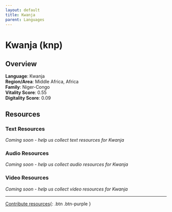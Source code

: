 ```yaml
---
layout: default
title: Kwanja
parent: Languages
---
```


# Kwanja (knp)

## Overview

**Language**: Kwanja  
**Region/Area**: Middle Africa, Africa  
**Family**: Niger-Congo  
**Vitality Score**: 0.55  
**Digitality Score**: 0.09  

## Resources

### Text Resources
*Coming soon - help us collect text resources for Kwanja*

### Audio Resources
*Coming soon - help us collect audio resources for Kwanja*

### Video Resources
*Coming soon - help us collect video resources for Kwanja*

---

[Contribute resources](https://fairtrain.github.io/){: .btn .btn-purple }

